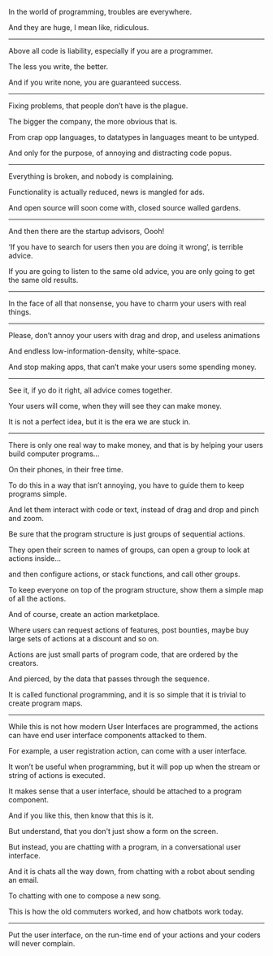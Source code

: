 In the world of programming,
troubles are everywhere.

And they are huge,
I mean like, ridiculous.

---

Above all code is liability,
especially if you are a programmer.

The less you write,
the better.

And if you write none,
you are guaranteed success.

---

Fixing problems,
that people don’t have is the plague.

The bigger the company,
the more obvious that is.

From crap opp languages,
to datatypes in languages meant to be untyped.

And only for the purpose,
of annoying and distracting code popus.

  ---

Everything is broken,
and nobody is complaining.

Functionality is actually reduced,
news is mangled for ads.

And open source will soon come with,
closed source walled gardens.

---

And then there are the startup advisors,
Oooh!

‘If you have to search for users then you are doing it wrong’,
is terrible advice.

If you are going to listen to the same old advice,
you are only going to get the same old results.

---

In the face of all that nonsense,
you have to charm your users with real things.

---

Please, don’t annoy your users with drag and drop,
and useless animations

And endless low-information-density,
white-space.

And stop making apps,
that can’t make your users some spending money.

---

See it,
if yo do it right, all advice comes together.

Your users will come,
when they will see they can make money.

It is not a perfect idea,
but it is the era we are stuck in.

---

There is only one real way to make money,
and that is by helping your users build computer programs...

On their phones,
in their free time.

To do this in a way that isn’t annoying,
you have to guide them to keep programs simple.

And let them interact with code or text,
instead of drag and drop and pinch and zoom.

Be sure that the program structure
is just groups of sequential actions.

They open their screen to names of groups,
can open a group to look at actions inside...

and then configure actions, or stack functions,
and call other groups.

To keep everyone on top of the program structure,
show them a simple map of all the actions.

And of course,
create an action marketplace.

Where users can request actions of features,
post bounties, maybe buy large sets of actions at a discount and so on.

Actions are just small parts of program code,
that are ordered by the creators.

And pierced,
by the data that passes through the sequence.

It is called functional programming,
and it is so simple that it is trivial to create program maps.

---

While this is not how modern User Interfaces are programmed,
the actions can have end user interface components attacked to them.

For example, a user registration action,
can come with a user interface.

It won’t be useful when programming,
but it will pop up when the stream or string of actions is executed.

It makes sense that a user interface,
should be attached to  a program component.

And if you like this,
then know that this is it.

But understand,
that you don't just show a form on the screen.

But instead, you are chatting with a program,
in a conversational user interface.

And it is chats all the way down,
from chatting with a robot about sending an email.

To chatting with one
to compose a new song.

This is how the old commuters worked,
and how chatbots work today.

---

Put the user interface,
on the run-time end of your actions and your coders will never complain.
